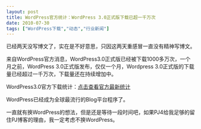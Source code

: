```yaml
---
layout: post
title: WordPress官方统计：WordPress 3.0正式版下载已超一千万次		
date: 2010-07-30
tags: ["WordPress下载","动态","行业新闻"]
---
```


已经两天没写博文了，实在是不好意思，只因这两天重感冒一直没有精神写博文。

来自WordPress官方消息，WordPress3.0正式版已经被下载1000多万次，一个月之前，WordPress 3.0正式版发布，仅仅一个月，Wordpress 3.0正式版的下载量已经超过一千万次，下载量还在持续增加中。

WordPress3.0官方下载统计：<a href="http://wordpress.org/download/counter/" target="_blank">点击查看官方最新统计</a>

WordPress已经成为全球最流行的Blog平台程序了。

一直就有换WordPress的想法，但是还是等待一段时间吧，如果PJ4给我足够的留住PJ博客的理由，我一定考虑不换WordPress。		